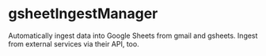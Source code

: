 # gsheetIngestManager
Automatically ingest data into Google Sheets from gmail and gsheets. Ingest from external services via their API, too.